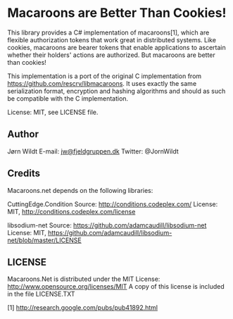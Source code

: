 Macaroons are Better Than Cookies!
==================================

This library provides a C# implementation of macaroons[1], which are flexible
authorization tokens that work great in distributed systems. Like cookies,
macaroons are bearer tokens that enable applications to ascertain whether their
holders' actions are authorized. But macaroons are better than cookies!

This implementation is a port of the original C implementation from https://github.com/rescrv/libmacaroons.
It uses exactly the same serialization format, encryption and hashing algorithms and should as such be 
compatible with the C implementation.

License: MIT, see LICENSE file.

## Author
Jørn Wildt
E-mail: jw@fjeldgruppen.dk
Twitter: @JornWildt

## Credits
Macaroons.net depends on the following libraries:

  CuttingEdge.Condition
    Source: http://conditions.codeplex.com/
    License: MIT, http://conditions.codeplex.com/license
    
  libsodium-net
    Source: https://github.com/adamcaudill/libsodium-net
    License: MIT, https://github.com/adamcaudill/libsodium-net/blob/master/LICENSE

## LICENSE
Macaroons.Net is distributed under the MIT License: http://www.opensource.org/licenses/MIT
A copy of this license is included in the file LICENSE.TXT

[1] http://research.google.com/pubs/pub41892.html
